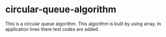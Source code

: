 # circular-queue-algorithm
This is a circular queue algorithm.
This algorithm is built by using array.
In application lines there test codes are added.

